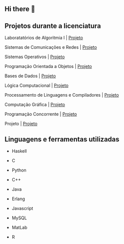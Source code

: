 ## Hi there 👋

## Projetos durante a licenciatura
Laboratatórios de Algoritmia I | [Projeto](https://github.com/joaosilvapkn/LA1)

Sistemas de Comunicações e Redes | [Projeto](https://github.com/joaosilvapkn/SCR-TP)

Sistemas Operativos | [Projeto](https://github.com/joaosilvapkn/SO-PROJETO) 

Programação Orientada a Objetos | [Projeto](https://github.com/joaosilvapkn/POO-PROJETO)

Bases de Dados | [Projeto](https://github.com/joaosilvapkn/BD-PROJETO)

Lógica Computacional | [Projeto](https://github.com/joaosilvapkn/LC)

Processamento de Linguagens e Compiladores | [Projeto](https://github.com/joaosilvapkn/PLC) 

Computação Gráfica | [Projeto](https://github.com/joaosilvapkn/CG-PROJETO)

Programação Concorrente | [Projeto](https://github.com/joaosilvapkn/PC-PROJETO)

Projeto | [Projeto](https://github.com/joaosilvapkn/Projeto)


## Linguagens e ferramentas utilizadas
- Haskell

- C

- Python

- C++

- Java

- Erlang

- Javascript

- MySQL

- MatLab

- R
